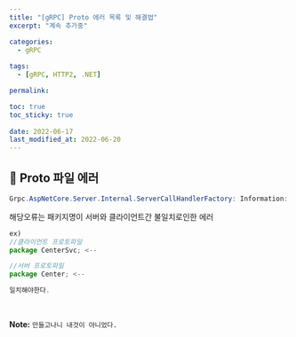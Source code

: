 ```yaml
---
title: "[gRPC] Proto 에러 목록 및 해결법"
excerpt: "계속 추가중"

categories:
  - gRPC
  
tags:
  - [gRPC, HTTP2, .NET]

permalink: 

toc: true
toc_sticky: true
 
date: 2022-06-17
last_modified_at: 2022-06-20
---
```


## 😬 Proto 파일 에러
```java
Grpc.AspNetCore.Server.Internal.ServerCallHandlerFactory: Information: Service '패키지명' is unimplemented.
``` 

해당오류는 패키지명이 서버와 클라이언트간 불일치로인한 에러 

```js
ex)
//클라이언트 프로토파일
package CenterSvc; <-- 

//서버 프로토파일
package Center; <-- 

일치해야한다.
```








<br>




**Note:** `만들고나니 내것이 아니었다.` 